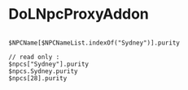
# DoLNpcProxyAddon


```

$NPCName[$NPCNameList.indexOf("Sydney")].purity

// read only :
$npcs["Sydney"].purity
$npcs.Sydney.purity
$npcs[28].purity



```
